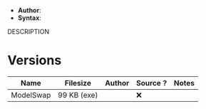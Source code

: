 - **Author**:
- **Syntax**:

DESCRIPTION

# Versions

| Name      | Filesize    | Author | Source ? | Notes |
| --------- | ----------- | ------ | -------- | ----- |
| ModelSwap | 99 KB (exe) |        | ❌         |       |